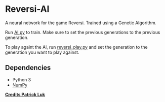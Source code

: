 # Reversi-AI
A neural network for the game Reversi. Trained using a Genetic Algorithm.

Run [AI.py](https://github.com/MonliH/Reversi-AI/blob/master/AI_Reversi/AI.py) to train. Make sure to set the previous generations to the previous generation.

To play againt the AI, run [reversi_play.py](https://github.com/MonliH/Reversi-AI/blob/master/AI_Reversi/reversi_play.py) and set the generation to the generation you want to play against.

## Dependencies
* Python 3
* [NumPy](https://pypi.python.org/pypi/numpy/1.14.0)

[**Credits Patrick Luk**](https://github.com/lukpwh330)
